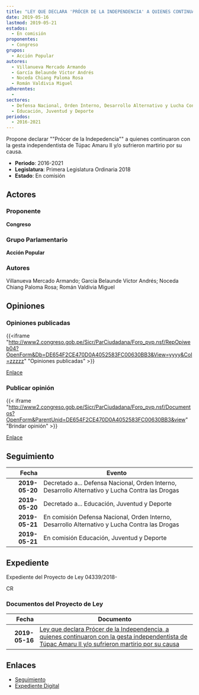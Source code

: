 ```yaml
---
title: "LEY QUE DECLARA 'PRÓCER DE LA INDEPENDENCIA' A QUIENES CONTINUARON CON LA GESTA INDEPENDENTISTA DE TÚPAC AMARU II Y/O SUFRIERON MARTIRIO POR SU CAUSA"
date: 2019-05-16
lastmod: 2019-05-21
estados: 
  - En comisión
proponentes: 
  - Congreso
grupos: 
  - Acción Popular
autores: 
  - Villanueva Mercado Armando
  - García Belaunde Víctor Andrés
  - Noceda Chiang Paloma Rosa
  - Román Valdivia Miguel
adherentes: 
  - 
sectores: 
  - Defensa Nacional, Orden Interno, Desarrollo Alternativo y Lucha Contra las Drogas
  - Educación, Juventud y Deporte
periodos: 
  - 2016-2021
---
```


Propone declarar ""Prócer de la Indepedencia"" a quienes continuaron con la gesta independentista de Túpac Amaru II y/o sufrieron martirio por su causa.

- **Periodo**: 2016-2021
- **Legislatura**: Primera Legislatura Ordinaria 2018
- **Estado**: En comisión

## Actores

### Proponente

**Congreso**

### Grupo Parlamentario

**Acción Popular**

### Autores

Villanueva Mercado Armando; García Belaunde Víctor Andrés; Noceda Chiang Paloma Rosa; Román Valdivia Miguel


## Opiniones

### Opiniones publicadas

{{<iframe "http://www2.congreso.gob.pe/Sicr/ParCiudadana/Foro_pvp.nsf/RepOpiweb04?OpenForm&Db=DE654F2CE470D0A4052583FC00630BB3&View=yyyy&Col=zzzzz" "Opiniones publicadas" >}}

[Enlace](http://www2.congreso.gob.pe/Sicr/ParCiudadana/Foro_pvp.nsf/RepOpiweb04?OpenForm&Db=DE654F2CE470D0A4052583FC00630BB3&View=yyyy&Col=zzzzz)
### Publicar opinión

{{< iframe "http://www2.congreso.gob.pe/Sicr/ParCiudadana/Foro_pvp.nsf/Documentos?OpenForm&ParentUnid=DE654F2CE470D0A4052583FC00630BB3&view" "Brindar opinión" >}}

[Enlace](http://www2.congreso.gob.pe/Sicr/ParCiudadana/Foro_pvp.nsf/Documentos?OpenForm&ParentUnid=DE654F2CE470D0A4052583FC00630BB3&view)

## Seguimiento

| Fecha | Evento |
|------:|--------|
| **2019-05-20** | Decretado a... Defensa Nacional, Orden Interno, Desarrollo Alternativo y Lucha Contra las Drogas|
| **2019-05-20** | Decretado a... Educación, Juventud y Deporte|
| **2019-05-21** | En comisión Defensa Nacional, Orden Interno, Desarrollo Alternativo y Lucha Contra las Drogas|
| **2019-05-21** | En comisión Educación, Juventud y Deporte|


## Expediente

Expediente del Proyecto de Ley 04339/2018-

CR


### Documentos del Proyecto de Ley

| Fecha | Documento |
|------:|--------|
| **2019-05-16** | [Ley que declara Prócer de la Independencia, a quienes continuaron con la gesta independentista de Túpac Amaru II y/o sufrieron martirio por su causa](http://www.leyes.congreso.gob.pe/Documentos/2016_2021/Proyectos_de_Ley_y_de_Resoluciones_Legislativas/PL0433920190516.pdf) |

## Enlaces 

- [Seguimiento](http://www2.congreso.gob.pe/Sicr/TraDocEstProc/CLProLey2016.nsf/f7fff46988ca05b1052578e100829cc7/d6b1bc26bc3cbbf2052583fd0000a97e?OpenDocument)
- [Expediente Digital](http://www2.congreso.gob.pe/Sicr/TraDocEstProc/CLProLey2016.nsf/f7fff46988ca05b1052578e100829cc7/d6b1bc26bc3cbbf2052583fd0000a97e?OpenDocument&Click=05257FB7005EB655.eb71d0cf91d8294e05256cdf006b5706/$Body/0.1C6C)
